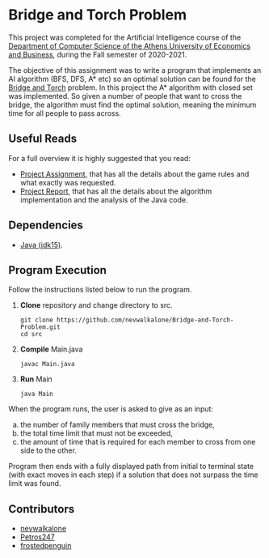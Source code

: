 # Bridge and Torch Problem

This project was completed for the Artificial Intelligence course of the [Department of Computer Science of the Athens University of Economics and Business](https://www.dept.aueb.gr/el/cs), during the Fall semester of 2020-2021.

The objective of this assignment was to write a program that implements an AI algorithm (BFS, DFS, A* etc) so an optimal solution can be found for the [Bridge and Torch](https://en.wikipedia.org/wiki/Bridge_and_torch_problem) problem. In this project the A* algorithm with closed set was implemented. So given a number of people that want to cross the bridge, the algorithm must find the optimal solution, meaning the minimum time for all people to pass across.


## Useful Reads

For a full overview it is highly suggested that you read:

- [Project Assignment](https://github.com/nevwalkalone/Bridge-and-Torch-Problem/blob/main/assignment-report/project-assignment.pdf), that has all the details about the game rules and what exactly was requested.
- [Project Report](https://github.com/nevwalkalone/Bridge-and-Torch-Problem/blob/main/assignment-report/project-report.pdf), that has all the details about the algorithm implementation and the analysis of the Java code.

## Dependencies

- [Java (jdk15)](https://www.oracle.com/java/technologies/javase/jdk15-archive-downloads.html).


## Program Execution

Follow the instructions listed below to run the program.

1. **Clone** repository and change directory to src.

   ```console
   git clone https://github.com/nevwalkalone/Bridge-and-Torch-Problem.git
   cd src
   ```

2. **Compile** Main.java

   ```console
   javac Main.java
   ```

3. **Run** Main

   ```console
   java Main
   ```

When the program runs, the user is asked to give as an input:

<ol type="a">
  <li>the number of family members that must cross the bridge,</li>
  <li>the total time limit that must not be exceeded, </li>
  <li>the amount of time that is required for each member to cross from one side to the other. 
</li>
</ol>

Program then ends with a fully displayed path from initial to terminal state (with exact moves in each step) if a solution that does not surpass the time limit was found.


## Contributors
* [nevwalkalone](https://github.com/nevwalkalone)
* [Petros247](https://github.com/Petros247)
* [frostedpenguin](https://github.com/frostedpenguin)
